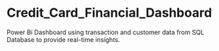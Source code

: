 # Credit_Card_Financial_Dashboard
Power Bi Dashboard using transaction and customer data from SQL Database to provide real-time insights.
